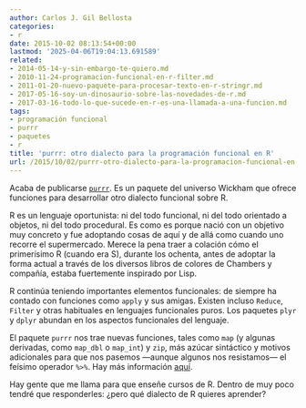 ```yaml
---
author: Carlos J. Gil Bellosta
categories:
- r
date: 2015-10-02 08:13:54+00:00
lastmod: '2025-04-06T19:04:13.691589'
related:
- 2014-05-14-y-sin-embargo-te-quiero.md
- 2010-11-24-programacion-funcional-en-r-filter.md
- 2011-01-20-nuevo-paquete-para-procesar-texto-en-r-stringr.md
- 2017-05-16-soy-un-dinosaurio-sobre-las-novedades-de-r.md
- 2017-03-16-todo-lo-que-sucede-en-r-es-una-llamada-a-una-funcion.md
tags:
- programación funcional
- purrr
- paquetes
- r
title: 'purrr: otro dialecto para la programación funcional en R'
url: /2015/10/02/purrr-otro-dialecto-para-la-programacion-funcional-en-r/
---
```


Acaba de publicarse [`purrr`](https://cran.r-project.org/web/packages/purrr/). Es un paquete del universo Wickham que ofrece funciones para desarrollar otro dialecto funcional sobre R.

R es un lenguaje oportunista: ni del todo funcional, ni del todo orientado a objetos, ni del todo procedural. Es como es porque nació con un objetivo muy concreto y fue adoptando cosas de aquí y de allá como cuando uno recorre el supermercado. Merece la pena traer a colación cómo el primerísimo R (cuando era S), durante los ochenta, antes de adoptar la forma actual a través de los diversos libros de colores de Chambers y compañía, estaba fuertemente inspirado por Lisp.

R continúa teniendo importantes elementos funcionales: de siempre ha contado con funciones como `apply` y sus amigas. Existen incluso `Reduce`, `Filter` y otras habituales en lenguajes funcionales puros. Los paquetes `plyr` y `dplyr` abundan en los aspectos funcionales del lenguaje.

El paquete `purrr` nos trae nuevas funciones, tales como `map` (y algunas derivadas, como `map_dbl` o `map_int`) y `zip`, más azúcar sintáctico y motivos adicionales para que nos pasemos —aunque algunos nos resistamos— el feísimo operador `%>%`. Hay más información [aquí](http://blog.rstudio.org/2015/09/29/purrr-0-1-0/).

Hay gente que me llama para que enseñe cursos de R. Dentro de muy poco tendré que responderles: ¿pero qué dialecto de R quieres aprender?